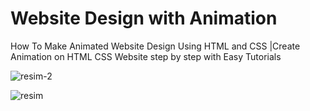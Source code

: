 # Website Design with Animation

How To Make Animated Website Design Using HTML and CSS
|Create Animation on HTML CSS Website step by step 
with Easy Tutorials


![resim-2](https://user-images.githubusercontent.com/75810064/202848681-07ac8887-5761-4a48-9c13-de9ff4680bbd.png)


![resim](https://user-images.githubusercontent.com/75810064/202848693-ee4b5aee-3374-4b86-a3a5-654f7e2319d1.png)
